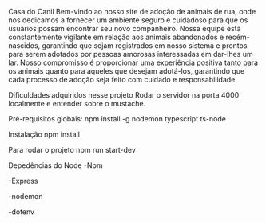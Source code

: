 Casa do Canil
Bem-vindo ao nosso site de adoção de animais de rua, onde nos dedicamos a fornecer um ambiente seguro e cuidadoso para que os usuários possam encontrar seu novo companheiro. Nossa equipe está constantemente vigilante em relação aos animais abandonados e recém-nascidos, garantindo que sejam registrados em nosso sistema e prontos para serem adotados por pessoas amorosas interessadas em dar-lhes um lar. Nosso compromisso é proporcionar uma experiência positiva tanto para os animais quanto para aqueles que desejam adotá-los, garantindo que cada processo de adoção seja feito com cuidado e responsabilidade.

Dificuldades adquiridos nesse projeto
Rodar o servidor na porta 4000 localmente e entender sobre o mustache.

Pré-requisitos globais:
npm install -g nodemon typescript ts-node

Instalação
npm install

Para rodar o projeto
npm run start-dev

Depedências do Node
-Npm

-Express

-nodemon

-dotenv

